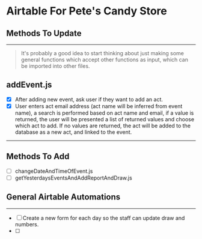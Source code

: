 # Airtable For Pete's Candy Store


## Methods To Update

---

>It's probably a good idea to start thinking about just making some general functions which accept other functions as input, which can be imported into other files.

## addEvent.js

- [x] After adding new event, ask user if they want to add an act.
- [x] User enters act email address (act name will be inferred from event name), a search is performed based on act name and email, if a value is returned, the user will be presented a list of returned values and choose which act to add.  If no values are returned, the act will be added to the database as a new act, and linked to the event.

---

## Methods To Add

- [ ] changeDateAndTimeOfEvent.js
- [ ] getYesterdaysEventsAndAddReportAndDraw.js

## General Airtable Automations

---

- [ ] Create a new form for each day so the staff can update draw and numbers.
- [ ] 

